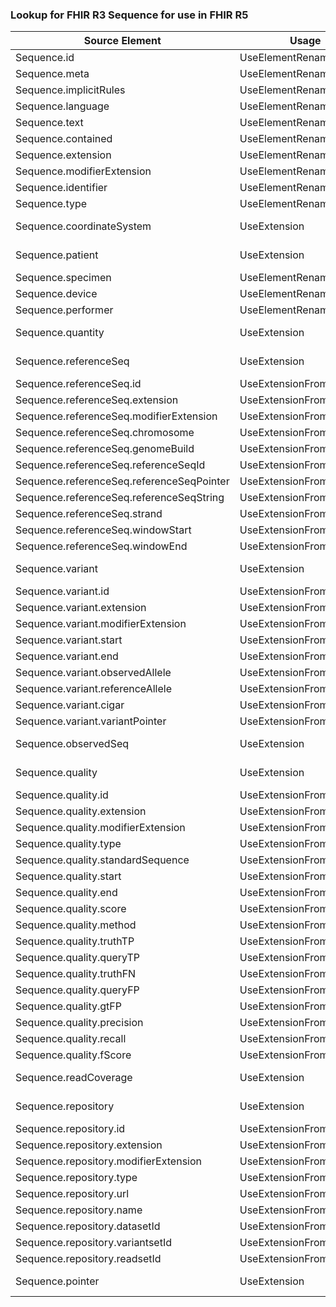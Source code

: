 ### Lookup for FHIR R3 Sequence for use in FHIR R5

| Source Element | Usage | Target |
| -------------- | ----- | ------ |
| Sequence.id | UseElementRenamed | MolecularSequence.id |
| Sequence.meta | UseElementRenamed | MolecularSequence.meta |
| Sequence.implicitRules | UseElementRenamed | MolecularSequence.implicitRules |
| Sequence.language | UseElementRenamed | MolecularSequence.language |
| Sequence.text | UseElementRenamed | MolecularSequence.text |
| Sequence.contained | UseElementRenamed | MolecularSequence.contained |
| Sequence.extension | UseElementRenamed | MolecularSequence.extension |
| Sequence.modifierExtension | UseElementRenamed | MolecularSequence.modifierExtension |
| Sequence.identifier | UseElementRenamed | MolecularSequence.identifier |
| Sequence.type | UseElementRenamed | MolecularSequence.type |
| Sequence.coordinateSystem | UseExtension | http://hl7.org/fhir/3.0/StructureDefinition/extension-Sequence.coordinateSystem |
| Sequence.patient | UseExtension | http://hl7.org/fhir/3.0/StructureDefinition/extension-Sequence.patient |
| Sequence.specimen | UseElementRenamed | MolecularSequence.specimen |
| Sequence.device | UseElementRenamed | MolecularSequence.device |
| Sequence.performer | UseElementRenamed | MolecularSequence.performer |
| Sequence.quantity | UseExtension | http://hl7.org/fhir/3.0/StructureDefinition/extension-Sequence.quantity |
| Sequence.referenceSeq | UseExtension | http://hl7.org/fhir/3.0/StructureDefinition/extension-Sequence.referenceSeq |
| Sequence.referenceSeq.id | UseExtensionFromAncestor | - |
| Sequence.referenceSeq.extension | UseExtensionFromAncestor | - |
| Sequence.referenceSeq.modifierExtension | UseExtensionFromAncestor | - |
| Sequence.referenceSeq.chromosome | UseExtensionFromAncestor | - |
| Sequence.referenceSeq.genomeBuild | UseExtensionFromAncestor | - |
| Sequence.referenceSeq.referenceSeqId | UseExtensionFromAncestor | - |
| Sequence.referenceSeq.referenceSeqPointer | UseExtensionFromAncestor | - |
| Sequence.referenceSeq.referenceSeqString | UseExtensionFromAncestor | - |
| Sequence.referenceSeq.strand | UseExtensionFromAncestor | - |
| Sequence.referenceSeq.windowStart | UseExtensionFromAncestor | - |
| Sequence.referenceSeq.windowEnd | UseExtensionFromAncestor | - |
| Sequence.variant | UseExtension | http://hl7.org/fhir/3.0/StructureDefinition/extension-Sequence.variant |
| Sequence.variant.id | UseExtensionFromAncestor | - |
| Sequence.variant.extension | UseExtensionFromAncestor | - |
| Sequence.variant.modifierExtension | UseExtensionFromAncestor | - |
| Sequence.variant.start | UseExtensionFromAncestor | - |
| Sequence.variant.end | UseExtensionFromAncestor | - |
| Sequence.variant.observedAllele | UseExtensionFromAncestor | - |
| Sequence.variant.referenceAllele | UseExtensionFromAncestor | - |
| Sequence.variant.cigar | UseExtensionFromAncestor | - |
| Sequence.variant.variantPointer | UseExtensionFromAncestor | - |
| Sequence.observedSeq | UseExtension | http://hl7.org/fhir/3.0/StructureDefinition/extension-Sequence.observedSeq |
| Sequence.quality | UseExtension | http://hl7.org/fhir/3.0/StructureDefinition/extension-Sequence.quality |
| Sequence.quality.id | UseExtensionFromAncestor | - |
| Sequence.quality.extension | UseExtensionFromAncestor | - |
| Sequence.quality.modifierExtension | UseExtensionFromAncestor | - |
| Sequence.quality.type | UseExtensionFromAncestor | - |
| Sequence.quality.standardSequence | UseExtensionFromAncestor | - |
| Sequence.quality.start | UseExtensionFromAncestor | - |
| Sequence.quality.end | UseExtensionFromAncestor | - |
| Sequence.quality.score | UseExtensionFromAncestor | - |
| Sequence.quality.method | UseExtensionFromAncestor | - |
| Sequence.quality.truthTP | UseExtensionFromAncestor | - |
| Sequence.quality.queryTP | UseExtensionFromAncestor | - |
| Sequence.quality.truthFN | UseExtensionFromAncestor | - |
| Sequence.quality.queryFP | UseExtensionFromAncestor | - |
| Sequence.quality.gtFP | UseExtensionFromAncestor | - |
| Sequence.quality.precision | UseExtensionFromAncestor | - |
| Sequence.quality.recall | UseExtensionFromAncestor | - |
| Sequence.quality.fScore | UseExtensionFromAncestor | - |
| Sequence.readCoverage | UseExtension | http://hl7.org/fhir/3.0/StructureDefinition/extension-Sequence.readCoverage |
| Sequence.repository | UseExtension | http://hl7.org/fhir/3.0/StructureDefinition/extension-Sequence.repository |
| Sequence.repository.id | UseExtensionFromAncestor | - |
| Sequence.repository.extension | UseExtensionFromAncestor | - |
| Sequence.repository.modifierExtension | UseExtensionFromAncestor | - |
| Sequence.repository.type | UseExtensionFromAncestor | - |
| Sequence.repository.url | UseExtensionFromAncestor | - |
| Sequence.repository.name | UseExtensionFromAncestor | - |
| Sequence.repository.datasetId | UseExtensionFromAncestor | - |
| Sequence.repository.variantsetId | UseExtensionFromAncestor | - |
| Sequence.repository.readsetId | UseExtensionFromAncestor | - |
| Sequence.pointer | UseExtension | http://hl7.org/fhir/3.0/StructureDefinition/extension-Sequence.pointer |
